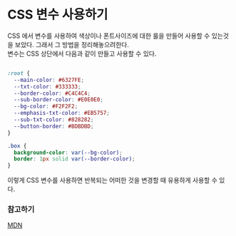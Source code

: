 # CSS 변수 사용하기

CSS 에서 변수를 사용하여 색상이나 폰트사이즈에 대한 룰을 만들어 사용할 수 있는것을 보았다. 그래서 그 방법을 정리해놓으려한다.  
변수는 CSS 상단에서 다음과 같이 만들고 사용할 수 있다.

```CSS

:root {
  --main-color: #6327FE;
  --txt-color: #333333;
  --border-color: #C4C4C4;
  --sub-border-color: #E0E0E0;
  --bg-color: #F2F2F2;
  --emphasis-txt-color: #EB5757;
  --sub-txt-color: #828282;
  --button-border: #BDBDBD;
}

.box {
  background-color: var(--bg-color);
  border: 1px solid var(--border-color);
}

```

이렇게 CSS 변수를 사용하면 반복되는 어떠한 것을 변경할 때 유용하게 사용할 수 있다.

### 참고하기

[MDN](https://developer.mozilla.org/en-US/docs/Web/CSS/Using_CSS_custom_properties)
